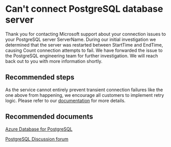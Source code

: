 <properties
	pageTitle="Server unavailable"
	description="RCA - Server unavailable"
	infoBubbleText="Found recent connection failure. See details on the right"
	service="microsoft.dbforpostgresql"
	resource="dbforpostgresql"
	authors="janeng"
	displayOrder="100"
	articleId="dbforpostgresql-asc-18456-20-unknown"
	diagnosticScenario="OrcasPostgresBackendErrorUnKnownReasons"
	selfHelpType="rca"
	supportTopicIds="32628416"
	resourceTags="windows, linux"
	productPesIds="16222"
	cloudEnvironments="public"
/>
# Can't connect PostgreSQL database server

<!--issueDescription-->
Thank you for contacting Microsoft support about your connection issues to your PostgreSQL server <!--$ServerName-->ServerName<!--/$ServerName-->. During our initial investigation we determined that the server was restarted between <!--$StartTime-->StartTime<!--/$StartTime--> and <!--$EndTime-->EndTime<!--/$EndTime-->, causing <!--$Count-->Count<!--/$Count--> connection attempts to fail. We have forwarded the issue to the PostgreSQL engineering team for further investigation. We will reach back out to you with more information shortly.
<!--/issueDescription-->

## **Recommended steps**

As the service cannot entirely prevent transient connection failures like the one above from happening, we encourage all customers to implement retry logic. Please refer to our [documentation](https://docs.microsoft.com/azure/postgresql/concepts-connectivity) for more details.

## **Recommended documents**

[Azure Database for PostgreSQL](https://azure.microsoft.com/services/postgresql/)

[PostgreSQL Discussion forum](https://social.msdn.microsoft.com/Forums/en-US/home?forum=AzureDatabaseforPostgreSQL)
